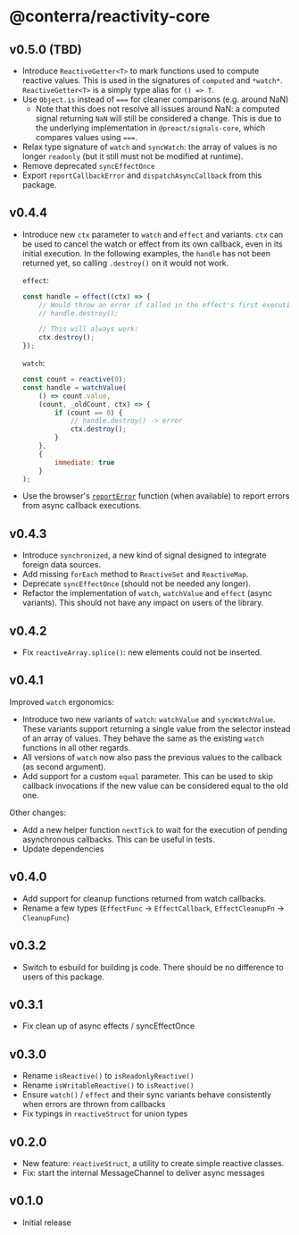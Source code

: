 # @conterra/reactivity-core

## v0.5.0 (TBD)

- Introduce `ReactiveGetter<T>` to mark functions used to compute reactive values.
  This is used in the signatures of `computed` and `*watch*`.
  `ReactiveGetter<T>` is a simply type alias for `() => T`.
- Use `Object.is` instead of `===` for cleaner comparisons (e.g. around NaN)
    - Note that this does not resolve all issues around NaN: a computed signal returning `NaN` will still be considered a change.
      This is due to the underlying implementation in `@preact/signals-core`, which compares values using `===`.
- Relax type signature of `watch` and `syncWatch`: the array of values is no longer `readonly` (but it still must not be modified at runtime).
- Remove deprecated `syncEffectOnce`
- Export `reportCallbackError` and `dispatchAsyncCallback` from this package.

## v0.4.4

- Introduce new `ctx` parameter to `watch` and `effect` and variants.
  `ctx` can be used to cancel the watch or effect from its own callback, even in its initial execution.
  In the following examples, the `handle` has not been returned yet, so calling `.destroy()` on it would not work.

    `effect`:

    ```js
    const handle = effect((ctx) => {
        // Would throw an error if called in the effect's first execution. `handle` has not been returned yet!
        // handle.destroy();

        // This will always work:
        ctx.destroy();
    });
    ```

    `watch`:

    ```js
    const count = reactive(0);
    const handle = watchValue(
        () => count.value,
        (count, _oldCount, ctx) => {
            if (count == 0) {
                // handle.destroy() -> error
                ctx.destroy();
            }
        },
        {
            immediate: true
        }
    );
    ```

- Use the browser's [`reportError`](https://developer.mozilla.org/en-US/docs/Web/API/Window/reportError) function (when available) to report errors from async callback executions.

## v0.4.3

- Introduce `synchronized`, a new kind of signal designed to integrate foreign data sources.
- Add missing `forEach` method to `ReactiveSet` and `ReactiveMap`.
- Deprecate `syncEffectOnce` (should not be needed any longer).
- Refactor the implementation of `watch`, `watchValue` and `effect` (async variants). This should not have any impact on users of the library.

## v0.4.2

- Fix `reactiveArray.splice()`: new elements could not be inserted.

## v0.4.1

Improved `watch` ergonomics:

- Introduce two new variants of `watch`: `watchValue` and `syncWatchValue`.
  These variants support returning a single value from the selector instead of an array of values.
  They behave the same as the existing `watch` functions in all other regards.
- All versions of `watch` now also pass the previous values to the callback (as second argument).
- Add support for a custom `equal` parameter.
  This can be used to skip callback invocations if the new value can be considered equal to the old one.

Other changes:

- Add a new helper function `nextTick` to wait for the execution of pending asynchronous callbacks.
  This can be useful in tests.
- Update dependencies

## v0.4.0

- Add support for cleanup functions returned from watch callbacks.
- Rename a few types (`EffectFunc` -> `EffectCallback`, `EffectCleanupFn` -> `CleanupFunc`)

## v0.3.2

- Switch to esbuild for building js code. There should be no difference to users of this package.

## v0.3.1

- Fix clean up of async effects / syncEffectOnce

## v0.3.0

- Rename `isReactive()` to `isReadonlyReactive()`
- Rename `isWritableReactive()` to `isReactive()`
- Ensure `watch()` / `effect` and their sync variants behave consistently when errors are thrown from callbacks
- Fix typings in `reactiveStruct` for union types

## v0.2.0

- New feature: `reactiveStruct`, a utility to create simple reactive classes.
- Fix: start the internal MessageChannel to deliver async messages

## v0.1.0

- Initial release
